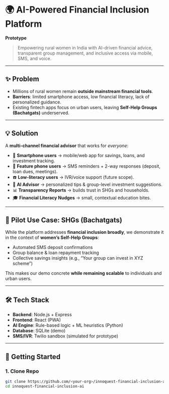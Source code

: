# 🌍 AI-Powered Financial Inclusion Platform  
**Prototype**

> Empowering rural women in India with AI-driven financial advice, transparent group management, and inclusive access via mobile, SMS, and voice.

---

## ✨ Problem
- Millions of rural women remain **outside mainstream financial tools**.  
- **Barriers**: limited smartphone access, low financial literacy, lack of personalized guidance.  
- Existing fintech apps focus on urban users, leaving **Self-Help Groups (Bachatgats)** underserved.

---

## 💡 Solution
A **multi-channel financial advisor** that works for *everyone*:  

- 📱 **Smartphone users** → mobile/web app for savings, loans, and investment tracking.  
- 📩 **Feature phone users** → SMS reminders + 2-way responses (deposit, loan dues, meetings).  
- ☎️ **Low-literacy users** → IVR/voice support (future scope).  
- 🧠 **AI Advisor** → personalized tips & group-level investment suggestions.  
- 📊 **Transparency Reports** → builds trust in SHGs and households.  
- 🎓 **Financial Literacy Nudges** → small, contextual education bites.  

---

## 🎯 Pilot Use Case: SHGs (Bachatgats)
While the platform addresses **financial inclusion broadly**, we demonstrate it in the context of **women’s Self-Help Groups**:  
- Automated SMS deposit confirmations  
- Group balance & loan repayment tracking  
- Collective savings insights (e.g., “Your group can invest in XYZ scheme”)  

This makes our demo concrete **while remaining scalable** to individuals and urban users.  

---

## 🛠 Tech Stack
- **Backend**: Node.js + Express  
- **Frontend**: React (PWA)  
- **AI Engine**: Rule-based logic + ML heuristics (Python)  
- **Database**: SQLite (demo)  
- **SMS/IVR**: Twilio sandbox (simulated for prototype)  

---

## 🚀 Getting Started

### 1. Clone Repo
```bash
git clone https://github.com/<your-org>/innoquest-financial-inclusion-ai.git
cd innoquest-financial-inclusion-ai

